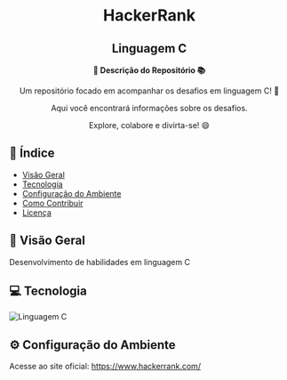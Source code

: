 <h1 align="center">HackerRank</h1>
<h2 align="center">Linguagem C</h2>



<div align="center">
  <strong>🚀 Descrição do Repositório 📚</strong>
</div>

<div align="center">
  <p>Um repositório focado em acompanhar os desafios em linguagem C! 🎉</p>
  <p>Aqui você encontrará informações sobre os desafios.</p>
  <p>Explore, colabore e divirta-se! 😄</p>
</div>

## 📖 Índice

- [Visão Geral](#visão-geral)
- [Tecnologia](#tecnologia)
- [Configuração do Ambiente](#configuração-do-ambiente)
- [Como Contribuir](#como-contribuir)
- [Licença](#licença)

## 🔭 Visão Geral

Desenvolvimento de habilidades em linguagem C

## 💻 Tecnologia

![Linguagem C](https://img.shields.io/badge/C-00599C?style=for-the-badge&logo=c&logoColor=white)

## ⚙️ Configuração do Ambiente

Acesse ao site oficial: https://www.hackerrank.com/
